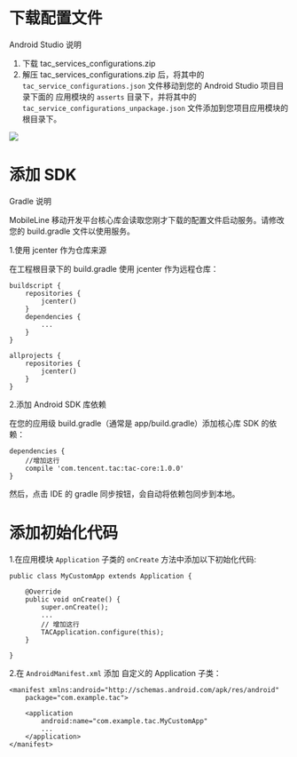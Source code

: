 # 下载配置文件

Android Studio 说明

1. 下载 tac\_services\_configurations.zip
2. 解压 tac\_services\_configurations.zip 后，将其中的 `tac_service_configurations.json` 文件移动到您的 Android Studio 项目目录下面的 应用模块的 `asserts` 目录下，并将其中的 `tac_service_configurations_unpackage.json` 文件添加到您项目应用模块的根目录下。

![](http://tac-android-libs-1253960454.cosgz.myqcloud.com/tac_android_configuration.jpg)


# 添加 SDK 

Gradle 说明

MobileLine 移动开发平台核心库会读取您刚才下载的配置文件启动服务。请修改您的 build.gradle 文件以使用服务。

1.使用 jcenter 作为仓库来源

在工程根目录下的 build.gradle 使用 jcenter 作为远程仓库：

```
buildscript {
    repositories {
        jcenter()
    }
    dependencies {
        ...
    }
}

allprojects {
    repositories {
        jcenter()
    }
}
```


2.添加 Android SDK 库依赖

在您的应用级 build.gradle（通常是 app/build.gradle）添加核心库 SDK 的依赖：

```
dependencies {
    //增加这行
    compile 'com.tencent.tac:tac-core:1.0.0'
}
```

然后，点击 IDE 的 gradle 同步按钮，会自动将依赖包同步到本地。


# 添加初始化代码

1.在应用模块 `Application` 子类的 `onCreate` 方法中添加以下初始化代码:

```
public class MyCustomApp extends Application {

	@Override
	public void onCreate() {
		super.onCreate();
		...
		// 增加这行
		TACApplication.configure(this);
	}
	
}
```

2.在 `AndroidManifest.xml` 添加 自定义的 Application 子类：

```
<manifest xmlns:android="http://schemas.android.com/apk/res/android"
    package="com.example.tac">

    <application
        android:name="com.example.tac.MyCustomApp"
        ...
    </application>
</manifest>
```


